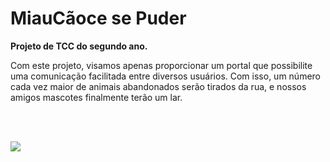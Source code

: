 # MiauCãoce se Puder


**Projeto de TCC do segundo ano.**


Com este projeto, visamos apenas proporcionar um portal que possibilite uma comunicação facilitada entre diversos usuários. Com isso, um número cada vez maior de animais abandonados serão tirados da rua, e nossos amigos mascotes finalmente terão um lar.

<br /> <br />

<img src="https://user-images.githubusercontent.com/48127848/69908506-b7ba1000-13c9-11ea-8627-6bfc721394fa.png" />
